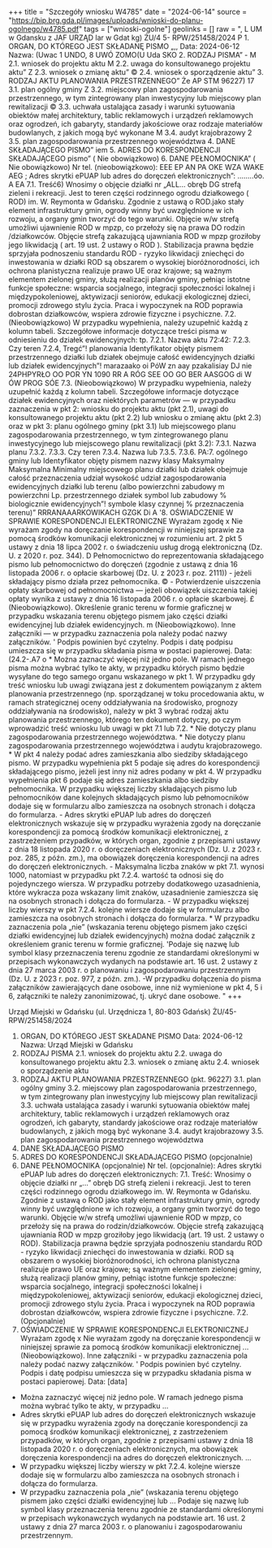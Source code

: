 +++
title = "Szczegóły wniosku W4785"
date = "2024-06-14"
source = "https://bip.brg.gda.pl/images/uploads/wnioski-do-planu-ogolnego/w4785.pdf"
tags = ["wnioski-ogolne"]
geolinks = []
raw = ", L UM w Gdansku z JAF  URZĄD lar  w Gdat kg)  ŻU/4 5-  RPW/251458/2024 P 1. ORGAN, DO KTÓREGO JEST SKŁADANĘ PISMO „,,  Data: 2024-06-12 Nazwa: (Uwac 1 UNDO, 8 UWÓ ZOMO(U Uda SKO 2. RODZAJ PISMA” - M 2.1. wniosek do projektu aktu M 2.2. uwaga do konsultowanego projektu aktu” Z 2.3. wniosek o zmianę aktu” © 2.4. wniosek o sporządzenie aktu” 3. RODZAJ AKTU PLANOWANIA PRZESTRZENNEGO”  Że AP STM 96227) 17 3.1. plan ogólny gminy Z 3.2. miejscowy plan zagospodarowania przestrzennego, w tym zintegrowany plan inwestycyjny lub miejscowy plan rewitalizacji © 3.3. uchwała ustalająca zasady i warunki sytuowania obiektów małej architektury, tablic reklamowych i urządzeń reklamowych oraz ogrodzeń, ich gabaryty, standardy jakościowe oraz rodzaje materiałów budowlanych, z jakich mogą być wykonane M 3.4. audyt krajobrazowy 2 3.5. plan zagospodarowania przestrzennego województwa 4. DANE SKŁADAJĄCEGO PISMO” iem 5. ADRES DO KORESPONDENCJI SKŁADAJĄCEGO pismo” ( Nie obowiązkowo) 6. DANE PEŁNOMOCNIKA” ( Nie obowiązkowo) Nr tel. (nieobowiązkowo): EEE EP AN PA OKE WZA WAKE AEG ; Adres skrytki ePUAP lub adres do doręczeń elektronicznych”: ........óo. A EA 7.1. Treść6) Wnosimy o objęcie działki nr „ALL... obręb DG strefą zieleni i rekreacji. Jest to teren części rodzinnego ogrodu działkowego ( ROD) im. W. Reymonta w Gdańsku. Zgodnie z ustawą o ROD.jako stały element infrastruktury gmin, ogrody winny być uwzględnione w ich rozwoju, a organy gmin tworzyć do tego warunki. Objęcie w/w strefą umożliwi ujawnienie ROD w mpzp, co przełoży się na prawa DO rodzin /działkowców. Objęcie strefą zakazującą ujawniania ROD w mpzp groziłoby jego likwidacją ( art. 19 ust. 2 ustawy o ROD ). Stabilizacja prawna będzie sprzyjała podnoszeniu standardu ROD - ryzyko likwidacji zniechęci do inwestowania w działki ROD są obszarem o wysokiej bioróżnorodności, ich ochrona planistyczna realizuje prawo UE oraz krajowe; są ważnym elementem zielonej gminy, służą realizacji planów gminy, pełniąc istotne funkcje społeczne: wsparcia socjalnego, integracji społeczności lokalnej i międzypokoleniowej, aktywizacji seniorów, edukacji ekologicznej dzieci, promocji zdrowego stylu życia. Praca i wypoczynek na ROD poprawia dobrostan działkowców, wspiera zdrowie fizyczne i psychiczne. 7.2. (Nieobowiązkowo) W przypadku wypełnienia, należy uzupełnić każdą z kolumn tabeli. Szczegółowe informacje dotyczące treści pisma w odniesieniu do działek ewidencyjnych: tp.  7.2.1. Nazwa aktu 72:42: 7.2.3. Czy teren 7.2.4, Tregć”! planowania Identyfikator objęty pismem przestrzennego działki lub działek obejmuje całość ewidencyjnych działki lub działek ewidencyjnych”! marazaako oi PóW zn aay pzakalisiay DJ nie 24PHPYRŁO OO POR YN 1090 RR A RÓG SEE OO GO BER AASGOG di W ÓW PROG SÓE 7.3. (Nieobowiązkowo) W przypadku wypełnienia, należy uzupełnić każdą z kolumn tabeli. Szczegółowe informacje dotyczące działek ewidencyjnych oraz niektórych parametrów — w przypadku zaznaczenia w pkt 2: wniosku do projektu aktu (pkt 2.1), uwagi do konsultowanego projektu aktu (pkt 2.2) lub wniosku o zmianę aktu (pkt 2.3) oraz w pkt 3: planu ogólnego gminy (pkt 3.1) lub miejscowego planu zagospodarowania przestrzennego, w tym zintegrowanego planu inwestycyjnego lub miejscowego planu rewitalizacji (pkt 3.2): 7.3.1. Nazwa planu 7.3.2. 7.3.3. Czy teren 7.3.4. Nazwa lub 7.3.5. 7.3.6. PA:7. ogólnego gminy lub Identyfikator objęty pismem nazwy klasy Maksymalny Maksymalna Minimalny miejscowego planu  działki lub działek  obejmuje całość przeznaczenia udział wysokość udział zagospodarowania ewidencyjnych działki lub terenu (albo powierzchni zabudowy m powierzchni Lp. przestrzennego działek symbol lub zabudowy % biologicznie ewidencyjnych”! symbole klasy czynnej % przeznaczenia terenu)” RRRANAAARKOWIKACH  GZGK Di A  '8. OŚWIADCZENIE W SPRAWIE KORESPONDENCJI ELEKTRONICZNE  Wyrażam zgodę x Nie wyrażam zgody na doręczanie korespondencji w niniejszej sprawie za pomocą środków komunikacji elektronicznej w rozumieniu art. 2 pkt 5 ustawy z dnia 18 lipca 2002 r. o świadczeniu usług drogą elektroniczną (Dz. U. z 2020 r. poz. 344). D Pełnomocnictwo do reprezentowania składającego pismo lub pełnomocnictwo do doręczeń (zgodnie z ustawą z dnia 16 listopada 2006 r. o opłacie skarbowej (Dz. U. z 2023 r. poz. 2111)) - jeżeli składający pismo działa przez pełnomocnika. © - Potwierdzenie uiszczenia opłaty skarbowej od pełnomocnictwa — jeżeli obowiązek uiszczenia takiej opłaty wynika z ustawy z dnia 16 listopada 2006 r. o opłacie skarbowej. £ (Nieobowiązkowo). Określenie granic terenu w formie graficznej w przypadku wskazania terenu objętego pismem jako części działki ewidencyjnej lub działek ewidencyjnych. m (Nieobowiązkowo). Inne załączniki — w przypadku zaznaczenia pola należy podać nazwy załączników. ' Podpis powinien być czytelny. Podpis i datę podpisu umieszcza się w przypadku składania pisma w postaci papierowej.  Data: (24.2-.A7 o * Można zaznaczyć więcej niż jedno pole. W ramach jednego pisma można wybrać tylko te akty, w przypadku których pismo będzie wysyłane do tego samego organu wskazanego w pkt 1. W przypadku gdy treść wniosku lub uwagi związana jest z dokumentem powiązanym z aktem planowania przestrzennego (np. sporządzanej w toku procedowania aktu, w ramach strategicznej oceny oddziaływania na środowisko, prognozy oddziaływania na środowisko), należy w pkt 3 wybrać rodzaj aktu planowania przestrzennego, którego ten dokument dotyczy, po czym wprowadzić treść wniosku lub uwagi w pkt 7.1 lub 7.2. * Nie dotyczy planu zagospodarowania przestrzennego województwa. * Nie dotyczy planu zagospodarowania przestrzennego województwa i audytu krajobrazowego. * W pkt 4 należy podać adres zamieszkania albo siedziby składającego pismo. W przypadku wypełnienia pkt 5 podaje się adres do korespondencji składającego pismo, jeżeli jest inny niż adres podany w pkt 4. W przypadku wypełnienia pkt 6 podaje się adres zamieszkania albo siedziby pełnomocnika. W przypadku większej liczby składających pismo lub pełnomocników dane kolejnych składających pismo lub pełnomocników dodaje się w formularzu albo zamieszcza na osobnych stronach i dołącza do formularza. - Adres skrytki ePUAP lub adres do doręczeń elektronicznych wskazuje się w przypadku wyrażenia zgody na doręczanie korespondencji za pomocą środków komunikacji elektronicznej, z zastrzeżeniem przypadków, w których organ, zgodnie z przepisami ustawy z dnia 18 listopada 2020 r. o doręczeniach elektronicznych (Dz. U. z 2023 r. poz. 285, z późn. zm.), ma obowiązek doręczenia korespondencji na adres do doręczeń elektronicznych. - Maksymalna liczba znaków w pkt 7.1. wynosi 1000, natomiast w przypadku pkt 7.2.4. wartość ta odnosi się do pojedynczego wiersza. W przypadku potrzeby dodatkowego uzasadnienia, które wykracza poza wskazany limit znaków, uzasadnienie zamieszcza się na osobnych stronach i dołącza do formularza. - W przypadku większej liczby wierszy w pkt 7.2.4. kolejne wiersze dodaje się w formularzu albo zamieszcza na osobnych stronach i dołącza do formularza. * W przypadku zaznaczenia pola „nie” (wskazania terenu objętego pismem jako części działki ewidencyjnej lub działek ewidencyjnych) można dodać załącznik z określeniem granic terenu w formie graficznej. 'Podaje się nazwę lub symbol klasy przeznaczenia terenu zgodnie ze standardami określonymi w przepisach wykonawczych wydanych na podstawie art. 16 ust. 2 ustawy z dnia 27 marca 2003 r. o planowaniu i zagospodarowaniu przestrzennym (Dz. U. z 2023 r. poz. 977, z późn. zm.). -W przypadku dołączenia do pisma załączników zawierających dane osobowe, inne niż wymienione w pkt 4, 5 i 6, załączniki te należy zanonimizować, tj. ukryć dane osobowe. "
+++

Urząd Miejski w Gdańsku
(ul. Urzędnicza 1, 80-803 Gdańsk)
ŻU/45-RPW/251458/2024
1. ORGAN, DO KTÓREGO JEST SKŁADANE PISMO 
Data: 2024-06-12
Nazwa: Urząd Miejski w Gdańsku
2. RODZAJ PISMA
2.1. wniosek do projektu aktu
2.2. uwaga do konsultowanego projektu aktu
2.3. wniosek o zmianę aktu
2.4. wniosek o sporządzenie aktu
3. RODZAJ AKTU PLANOWANIA PRZESTRZENNEGO (pkt. 96227) 
3.1. plan ogólny gminy
3.2. miejscowy plan zagospodarowania przestrzennego, w tym zintegrowany plan inwestycyjny lub miejscowy plan rewitalizacji
3.3. uchwała ustalająca zasady i warunki sytuowania obiektów małej architektury, tablic reklamowych i urządzeń reklamowych oraz ogrodzeń, ich gabaryty, standardy jakościowe oraz rodzaje materiałów budowlanych, z jakich mogą być wykonane
3.4. audyt krajobrazowy
3.5. plan zagospodarowania przestrzennego województwa
4. DANE SKŁADAJĄCEGO PISMO
5. ADRES DO KORESPONDENCJI SKŁADAJĄCEGO PISMO (opcjonalnie)
6. DANE PEŁNOMOCNIKA (opcjonalnie)
Nr tel. (opcjonalnie): 
Adres skrytki ePUAP lub adres do doręczeń elektronicznych: 
7.1. Treść: Wnosimy o objęcie działki nr „...” obręb DG strefą zieleni i rekreacji. Jest to teren części rodzinnego ogrodu działkowego im. W. Reymonta w Gdańsku. Zgodnie z ustawą o ROD jako stały element infrastruktury gmin, ogrody winny być uwzględnione w ich rozwoju, a organy gmin tworzyć do tego warunki. Objęcie w/w strefą umożliwi ujawnienie ROD w mpzp, co przełoży się na prawa do rodzin/działkowców. Objęcie strefą zakazującą ujawniania ROD w mpzp groziłoby jego likwidacją (art. 19 ust. 2 ustawy o ROD). Stabilizacja prawna będzie sprzyjała podnoszeniu standardu ROD - ryzyko likwidacji zniechęci do inwestowania w działki. ROD są obszarem o wysokiej bioróżnorodności, ich ochrona planistyczna realizuje prawo UE oraz krajowe; są ważnym elementem zielonej gminy, służą realizacji planów gminy, pełniąc istotne funkcje społeczne: wsparcia socjalnego, integracji społeczności lokalnej i międzypokoleniowej, aktywizacji seniorów, edukacji ekologicznej dzieci, promocji zdrowego stylu życia. Praca i wypoczynek na ROD poprawia dobrostan działkowców, wspiera zdrowie fizyczne i psychiczne.
7.2. (Opcjonalnie) 
8. OŚWIADCZENIE W SPRAWIE KORESPONDENCJI ELEKTRONICZNEJ 
Wyrażam zgodę x Nie wyrażam zgody
na doręczanie korespondencji w niniejszej sprawie za pomocą środków komunikacji elektronicznej
...
(Nieobowiązkowo). Inne załączniki - w przypadku zaznaczenia pola należy podać nazwy załączników. '
Podpis powinien być czytelny. Podpis i datę podpisu umieszcza się w przypadku składania pisma w postaci papierowej.
Data: [data]
* Można zaznaczyć więcej niż jedno pole. W ramach jednego pisma można wybrać tylko te akty, w przypadku
...
* Adres skrytki ePUAP lub adres do doręczeń elektronicznych wskazuje się w przypadku wyrażenia zgody na
doręczanie korespondencji za pomocą środków komunikacji elektronicznej, z zastrzeżeniem przypadków, w
których organ, zgodnie z przepisami ustawy z dnia 18 listopada 2020 r. o doręczeniach elektronicznych, ma obowiązek doręczenia korespondencji na adres do doręczeń elektronicznych.
...
* W przypadku większej liczby wierszy w pkt 7.2.4. kolejne wiersze dodaje się w formularzu albo zamieszcza na
osobnych stronach i dołącza do formularza.
* W przypadku zaznaczenia pola „nie” (wskazania terenu objętego pismem jako części działki ewidencyjnej lub
...
Podaje się nazwę lub symbol klasy przeznaczenia terenu zgodnie ze standardami określonymi w przepisach
wykonawczych wydanych na podstawie art. 16 ust. 2 ustawy z dnia 27 marca 2003 r. o planowaniu
i zagospodarowaniu przestrzennym.


